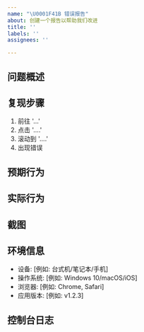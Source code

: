 ```yaml
---
name: "\U0001F41B 错误报告"
about: 创建一个报告以帮助我们改进
title: ''
labels: ''
assignees: ''

---
```


## 问题概述
<!-- 请简明扼要地描述您遇到的问题 -->

## 复现步骤
<!-- 请提供详细的步骤，帮助我们复现这个问题 -->
1. 前往 '...'
2. 点击 '....'
3. 滚动到 '....'
4. 出现错误

## 预期行为
<!-- 请描述您期望看到的正确行为 -->

## 实际行为
<!-- 请描述实际发生了什么 -->

## 截图
<!-- 如果可能，请添加截图以帮助解释您的问题 -->

## 环境信息
 - 设备: [例如: 台式机/笔记本/手机]
 - 操作系统: [例如: Windows 10/macOS/iOS]
 - 浏览器: [例如: Chrome, Safari]
 - 应用版本: [例如: v1.2.3]

## 控制台日志
<!-- 如果适用，请提供相关的控制台错误日志 -->
